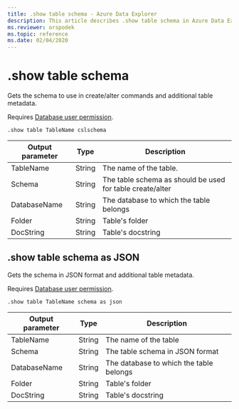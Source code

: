 ```yaml
---
title: .show table schema - Azure Data Explorer
description: This article describes .show table schema in Azure Data Explorer.
ms.reviewer: orspodek
ms.topic: reference
ms.date: 02/04/2020
---
```

# .show table schema

Gets the schema to use in create/alter commands and additional table metadata.

Requires [Database user permission](./access-control/role-based-access-control.md).

```kusto
.show table TableName cslschema 
```

| Output parameter | Type   | Description                                               |
|------------------|--------|-----------------------------------------------------------|
| TableName        | String | The name of the table.                                    |
| Schema           | String | The table schema as should be used for table create/alter |
| DatabaseName     | String | The database to which the table belongs                   |
| Folder           | String | Table's folder                                            |
| DocString        | String | Table's docstring                                         |


## .show table schema as JSON

Gets the schema in JSON format and additional table metadata.

Requires [Database user permission](./access-control/role-based-access-control.md).

```kusto
.show table TableName schema as json
```

| Output parameter | Type   | Description                             |
|------------------|--------|-----------------------------------------|
| TableName        | String | The name of the table                   |
| Schema           | String | The table schema in JSON format         |
| DatabaseName     | String | The database to which the table belongs |
| Folder           | String | Table's folder                          |
| DocString        | String | Table's docstring                       |
